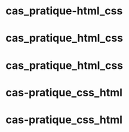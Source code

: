 # cas_pratique-html_css
# cas_pratique_html_css
# cas_pratique_html_css
# cas-pratique_css_html
# cas-pratique_css_html
